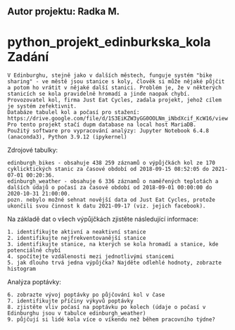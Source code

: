 ## Autor projektu: Radka M. ##

# python_projekt_edinburkska_kola Zadání

    V Edinburghu, stejně jako v dalších městech, funguje systém "bike sharing" - ve městě jsou stanice s koly, člověk si může nějaké půjčit
    a potom ho vrátit v nějaké další stanici. Problém je, že v některých stanicích se kola pravidelně hromadí a jinde naopak chybí. 
    Provozovatel kol, firma Just Eat Cycles, zadala projekt, jehož cílem je systém zefektivnit.
    Databáze tabulel kol a počasí pro stažení: https://drive.google.com/file/d/1S3EiKZW3yGG0OOLNm_iNbdXcif_KcW16/view
    Pro tento projekt stačí dupm database na local host MariaDB.
    Použitý software pro vypracování analýzy: Jupyter Notebook 6.4.8 (anaconda3), Python 3.9.12 (ipykernel)

Zdrojové tabulky:

    edinburgh_bikes - obsahuje 438 259 záznamů o výpůjčkách kol ze 170 cyklicktických stanic za časové období od 2018-09-15 08:52:05 do 2021-07-01 00:20:36.
    edinburgh_weather - obsahuje 6 336 záznamů o naměřených teplotách a dalších údajů o počasí za časové období od 2018-09-01 00:00:00 do 2020-10-31 21:00:00.
    pozn. nebylo možné sehnat novější data od Just Eat Cycles, protože ukončili svou činnost k datu 2021-09-17 (viz. jejich facebook).
    
Na základě dat o všech výpůjčkách zjistěte následující informace:

    1. identifikujte aktivní a neaktivní stanice
    2. identifikujte nejfrekventovanější stanice
    3. identifikujte stanice, na kterých se kola hromadí a stanice, kde potenciálně chybí
    4. spočítejte vzdálenosti mezi jednotlivými stanicemi
    5. jak dlouho trvá jedna výpůjčka? Najděte odlehlé hodnoty, zobrazte histogram

Analýza poptávky:

    6. zobrazte vývoj poptávky po půjčování kol v čase
    7. identifikujte příčiny výkyvů poptávky
    8. zjistěte vliv počasí na poptávku po kolech (údaje o počasí v Edinburghu jsou v tabulce edinburgh_weather)
    9. půjčují si lidé kola více o víkendu než během pracovního týdne?
